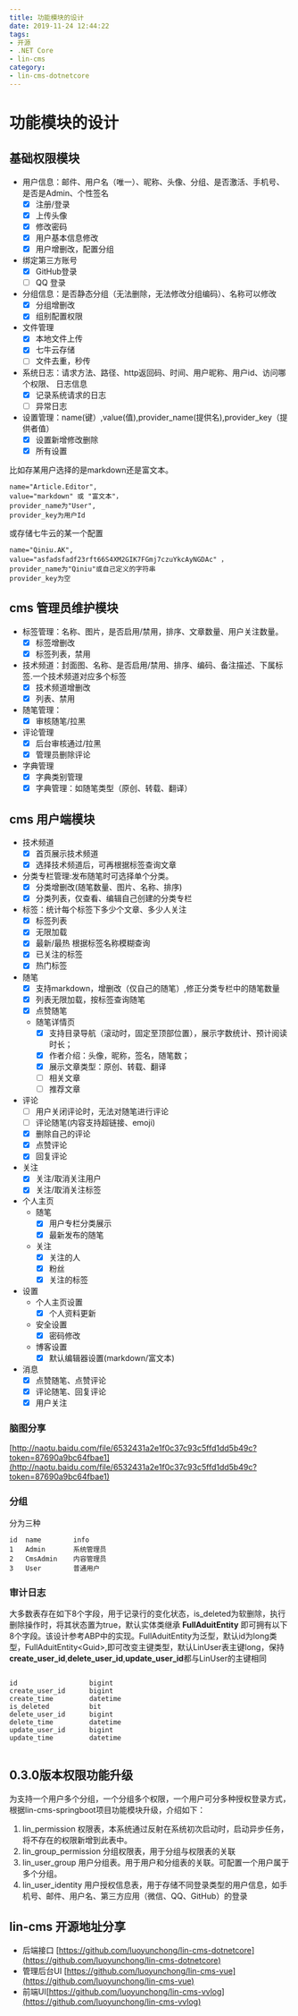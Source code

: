 ```yaml
---
title: 功能模块的设计
date: 2019-11-24 12:44:22
tags:
- 开源
- .NET Core
- lin-cms
category:
- lin-cms-dotnetcore
---
```


# 功能模块的设计

## 基础权限模块
- 用户信息：邮件、用户名（唯一）、昵称、头像、分组、是否激活、手机号、是否是Admin、个性签名
    - [x] 注册/登录
    - [x] 上传头像
    - [x] 修改密码
    - [x] 用户基本信息修改
    - [x] 用户增删改，配置分组
- 绑定第三方账号
    - [x] GitHub登录
    - [ ] QQ 登录
-  分组信息：是否静态分组（无法删除，无法修改分组编码）、名称可以修改
    - [x] 分组增删改
    - [x] 组别配置权限
- 文件管理
    - [x] 本地文件上传
    - [x] 七牛云存储
    - [ ] 文件去重，秒传
- 系统日志：请求方法、路径、http返回码、时间、用户昵称、用户id、访问哪个权限、 日志信息
    - [x] 记录系统请求的日志
    - [ ] 异常日志
- 设置管理：name(键）,value(值),provider_name(提供名),provider_key（提供者值）
    - [x] 设置新增修改删除
    - [x] 所有设置
    
比如存某用户选择的是markdown还是富文本。
```
name="Article.Editor",
value="markdown" 或 "富文本"，
provider_name为"User",
provider_key为用户Id
```
或存储七牛云的某一个配置
```
name="Qiniu.AK",
value="asfadsfadf23rft66S4XM2GIK7FGmj7czuYkcAyNGDAc" ，
provider_name为"Qiniu"或自己定义的字符串
provider_key为空
```
 

## cms 管理员维护模块

- 标签管理：名称、图片，是否启用/禁用，排序、文章数量、用户关注数量。
    - [x] 标签增删改
    - [x] 标签列表，禁用
- 技术频道：封面图、名称、是否启用/禁用、排序、编码、备注描述、下属标签.一个技术频道对应多个标签
    - [x] 技术频道增删改
    - [x] 列表、禁用
-  随笔管理：
   - [x] 审核随笔/拉黑
-  评论管理
   - [x] 后台审核通过/拉黑
   - [x] 管理员删除评论
- 字典管理
   - [x] 字典类别管理
   - [x] 字典管理：如随笔类型（原创、转载、翻译）

## cms 用户端模块 
- 技术频道
    - [x] 首页展示技术频道
    - [x] 选择技术频道后，可再根据标签查询文章
- 分类专栏管理:发布随笔时可选择单个分类。
    - [x] 分类增删改(随笔数量、图片、名称、排序)
    - [x] 分类列表，仅查看、编辑自己创建的分类专栏
- 标签：统计每个标签下多少个文章、多少人关注
    - [x] 标签列表
    - [x] 无限加载
    - [x] 最新/最热 根据标签名称模糊查询
    - [x] 已关注的标签
    - [x] 热门标签
- 随笔
   - [x] 支持markdown，增删改（仅自己的随笔）,修正分类专栏中的随笔数量
   - [x] 列表无限加载，按标签查询随笔
   - [x] 点赞随笔
   - 随笔详情页
        - [x] 支持目录导航（滚动时，固定至顶部位置），展示字数统计、预计阅读时长；
        - [x] 作者介绍：头像，昵称，签名，随笔数；
        - [x] 展示文章类型：原创、转载、翻译
        - [ ]  相关文章
        - [ ]  推荐文章
- 评论
   - [ ] 用户关闭评论时，无法对随笔进行评论
   - [ ] 评论随笔(内容支持超链接、emoji)
   - [x] 删除自己的评论
   - [x] 点赞评论
   - [x] 回复评论
-  关注
   - [x] 关注/取消关注用户
   - [x] 关注/取消关注标签
   
- 个人主页
    - 随笔
        - [x] 用户专栏分类展示
        - [x] 最新发布的随笔
    - 关注
        - [x] 关注的人
        - [x] 粉丝
        - [x] 关注的标签
- 设置
    - 个人主页设置
        - [x] 个人资料更新
    - 安全设置
        - [x] 密码修改
    - 博客设置
        - [x] 默认编辑器设置(markdown/富文本)
- 消息
    - [x] 点赞随笔、点赞评论
    - [x] 评论随笔、回复评论
    - [x] 用户关注
### 脑图分享

[http://naotu.baidu.com/file/6532431a2e1f0c37c93c5ffd1dd5b49c?token=87690a9bc64fbae1](http://naotu.baidu.com/file/6532431a2e1f0c37c93c5ffd1dd5b49c?token=87690a9bc64fbae1)

### 分组
 分为三种
 
 ```
id  name        info
1	Admin	    系统管理员
2	CmsAdmin	内容管理员
3	User	    普通用户
 ```
 
### 审计日志
大多数表存在如下8个字段，用于记录行的变化状态，is_deleted为软删除，执行删除操作时，将其状态置为true，默认实体类继承 **FullAduitEntity**  即可拥有以下8个字段。该设计参考ABP中的实现。FullAduitEntity为泛型，默认id为long类型，FullAduitEntity\<Guid\>,即可改变主键类型，默认LinUser表主键long，保持**create_user_id**,**delete_user_id**,**update_user_id**都与LinUser的主键相同
```

id	                bigint
create_user_id  	bigint
create_time	        datetime
is_deleted	        bit
delete_user_id  	bigint
delete_time	        datetime
update_user_id	    bigint
update_time	        datetime


```

## 0.3.0版本权限功能升级
为支持一个用户多个分组，一个分组多个权限，一个用户可分多种授权登录方式，根据lin-cms-springboot项目功能模块升级，介绍如下：

1. lin_permission  权限表，本系统通过反射在系统初次启动时，启动异步任务，将不存在的权限新增到此表中。
2. lin_group_permission  分组权限表，用于分组与权限表的关联
3. lin_user_group  用户分组表。用于用户和分组表的关联。可配置一个用户属于多个分组。
4. lin_user_identity 用户授权信息表，用于存储不同登录类型的用户信息，如手机号、邮件、用户名、第三方应用（微信、QQ、GitHub）的登录


## lin-cms 开源地址分享

- 后端接口 [https://github.com/luoyunchong/lin-cms-dotnetcore](https://github.com/luoyunchong/lin-cms-dotnetcore)
- 管理后台UI [https://github.com/luoyunchong/lin-cms-vue](https://github.com/luoyunchong/lin-cms-vue)
- 前端UI[https://github.com/luoyunchong/lin-cms-vvlog](https://github.com/luoyunchong/lin-cms-vvlog)

